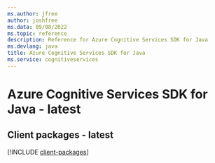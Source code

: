 ```yaml
---
ms.author: jfree
author: joshfree
ms.data: 09/08/2022
ms.topic: reference
description: Reference for Azure Cognitive Services SDK for Java
ms.devlang: java
title: Azure Cognitive Services SDK for Java
ms.service: cognitiveservices
---
```

# Azure Cognitive Services SDK for Java - latest

## Client packages - latest
[!INCLUDE [client-packages](cognitive-services-client-index.md)]